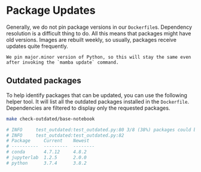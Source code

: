 # Package Updates

Generally, we do not pin package versions in our `Dockerfile`s.
Dependency resolution is a difficult thing to do.
All this means that packages might have old versions.
Images are rebuilt weekly, so usually, packages receive updates quite frequently.

```{note}
We pin major.minor version of Python, so this will stay the same even after invoking the `mamba update` command.
```

## Outdated packages

To help identify packages that can be updated, you can use the following helper tool.
It will list all the outdated packages installed in the `Dockerfile`.
Dependencies are filtered to display only the requested packages.

```bash
make check-outdated/base-notebook

# INFO     test_outdated:test_outdated.py:80 3/8 (38%) packages could be updated
# INFO     test_outdated:test_outdated.py:82
# Package     Current    Newest
# ----------  ---------  --------
# conda       4.7.12     4.8.2
# jupyterlab  1.2.5      2.0.0
# python      3.7.4      3.8.2
```
